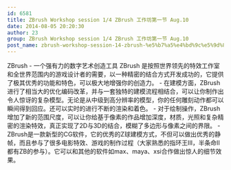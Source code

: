 ```yaml
---
id: 6581
title: ZBrush Workshop session 1/4 ZBrush 工作坊第一节 Aug.10
date: 2014-08-05 20:20:30
author: 23
group: ZBrush Workshop session 1/4 ZBrush 工作坊第一节 Aug.10
post_name: zbrush-workshop-session-14-zbrush-%e5%b7%a5%e4%bd%9c%e5%9d%8a%e7%ac%ac%e4%b8%80%e8%8a%82-aug-10
---
```


ZBrush - 一个强有力的数字艺术创造工具
ZBrush 是按照世界领先的特效工作室和全世界范围内的游戏设计者的需要，以一种精密的结合方式开发成功的，它提供了极其优秀的功能和特色，可以极大地增强你的创造力。 - 在建模方面，ZBrush进行了相当大的优化编码改革，并与一套独特的建模流程相结合，可以让你制作出令人惊讶的复杂模型。无论是从中级到高分辨率的模型，你的任何雕刻动作都可以瞬间得到回应。还可以实时的进行不断的渲染和着色。 - 对于绘制操作，ZBrush增加了新的范围尺度，可以让你给基于像素的作品增加深度，材质，光照和复杂精密的渲染特效，真正实现了2D与3D的结合，模糊了多边形与像素之间的界限。 - ZBrush是一款新型的CG软件，它的优秀的Z球建模方式，不但可以做出优秀的静帧，而且参与了很多电影特效、游戏的制作过程（大家熟悉的指环王III，半条命II都有ZB的参与）。它可以和其他的软件如max、maya、xsi合作做出惊人的细节效果。